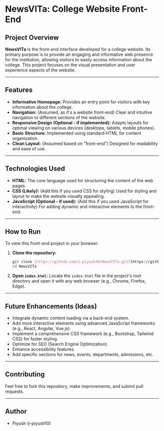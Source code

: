 # NewsVITa: College Website Front-End

## Project Overview

**NewsVITa** is the front-end interface developed for a college website. Its primary purpose is to provide an engaging and informative web presence for the institution, allowing visitors to easily access information about the college. This project focuses on the visual presentation and user experience aspects of the website.

---

## Features

* **Informative Homepage:** Provides an entry point for visitors with key information about the college.
* **Navigation:** (Assumed, as it's a website front-end) Clear and intuitive navigation to different sections of the website.
* **Responsive Design (Optional - if implemented):** Adapts layouts for optimal viewing on various devices (desktops, tablets, mobile phones).
* **Basic Structure:** Implemented using standard HTML for content organization.
* **Clean Layout:** (Assumed based on "front-end") Designed for readability and ease of use.

---

## Technologies Used

* **HTML:** The core language used for structuring the content of the web pages.
* **CSS (Likely):** (Add this if you used CSS for styling) Used for styling and layout to make the website visually appealing.
* **JavaScript (Optional - if used):** (Add this if you used JavaScript for interactivity) For adding dynamic and interactive elements to the front-end.

---

## How to Run

To view this front-end project in your browser:

1.  **Clone the repository:**
    ```bash
    git clone [https://github.com/i-piyush10/NewsVITa.git](https://github.com/i-piyush10/NewsVITa.git)
    cd NewsVITa
    ```
2.  **Open `index.html`:** Locate the `index.html` file in the project's root directory and open it with any web browser (e.g., Chrome, Firefox, Edge).

---

## Future Enhancements (Ideas)

* Integrate dynamic content loading via a back-end system.
* Add more interactive elements using advanced JavaScript frameworks (e.g., React, Angular, Vue.js).
* Implement a comprehensive CSS framework (e.g., Bootstrap, Tailwind CSS) for faster styling.
* Optimize for SEO (Search Engine Optimization).
* Enhance accessibility features.
* Add specific sections for news, events, departments, admissions, etc.

---

## Contributing

Feel free to fork this repository, make improvements, and submit pull requests.

---

## Author

* Piyush (i-piyush10)
